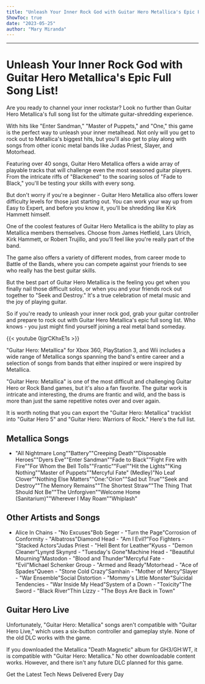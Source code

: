 ```yaml
---
title: "Unleash Your Inner Rock God with Guitar Hero Metallica's Epic Full Song List!"
ShowToc: true 
date: "2023-05-25"
author: "Mary Miranda"
---
```

*****
# Unleash Your Inner Rock God with Guitar Hero Metallica's Epic Full Song List!

Are you ready to channel your inner rockstar? Look no further than Guitar Hero Metallica's full song list for the ultimate guitar-shredding experience.

With hits like "Enter Sandman," "Master of Puppets," and "One," this game is the perfect way to unleash your inner metalhead. Not only will you get to rock out to Metallica's biggest hits, but you'll also get to play along with songs from other iconic metal bands like Judas Priest, Slayer, and Motorhead.

Featuring over 40 songs, Guitar Hero Metallica offers a wide array of playable tracks that will challenge even the most seasoned guitar players. From the intricate riffs of "Blackened" to the soaring solos of "Fade to Black," you'll be testing your skills with every song.

But don't worry if you're a beginner - Guitar Hero Metallica also offers lower difficulty levels for those just starting out. You can work your way up from Easy to Expert, and before you know it, you'll be shredding like Kirk Hammett himself.

One of the coolest features of Guitar Hero Metallica is the ability to play as Metallica members themselves. Choose from James Hetfield, Lars Ulrich, Kirk Hammett, or Robert Trujillo, and you'll feel like you're really part of the band.

The game also offers a variety of different modes, from career mode to Battle of the Bands, where you can compete against your friends to see who really has the best guitar skills.

But the best part of Guitar Hero Metallica is the feeling you get when you finally nail those difficult solos, or when you and your friends rock out together to "Seek and Destroy." It's a true celebration of metal music and the joy of playing guitar.

So if you're ready to unleash your inner rock god, grab your guitar controller and prepare to rock out with Guitar Hero Metallica's epic full song list. Who knows - you just might find yourself joining a real metal band someday.

{{< youtube 0jgrCKhxE1s >}} 




"Guitar Hero: Metallica" for Xbox 360, PlayStation 3, and Wii includes a wide range of Metallica songs spanning the band's entire career and a selection of songs from bands that either inspired or were inspired by Metallica. 

 

"Guitar Hero: Metallica" is one of the most difficult and challenging Guitar Hero or Rock Band games, but it's also a fan favorite. The guitar work is intricate and interesting, the drums are frantic and wild, and the bass is more than just the same repetitive notes over and over again.

 

It is worth noting that you can export the "Guitar Hero: Metallica" tracklist into "Guitar Hero 5" and "Guitar Hero: Warriors of Rock." Here's the full list.

 
##   Metallica Songs  
 
- "All Nightmare Long""Battery""Creeping Death""Disposable Heroes""Dyers Eve""Enter Sandman""Fade to Black""Fight Fire with Fire""For Whom the Bell Tolls""Frantic""Fuel""Hit the Lights""King Nothing""Master of Puppets""Mercyful Fate" (Medley)"No Leaf Clover""Nothing Else Matters""One:"Orion""Sad but True""Seek and Destroy""The Memory Remains""The Shortest Straw""The Thing That Should Not Be""The Unforgiven""Welcome Home (Sanitarium)""Wherever I May Roam""Whiplash"

 
##   Other Artists and Songs  
 
- Alice In Chains - "No Excuses"Bob Seger - "Turn the Page"Corrosion of Conformity - "Albatross"Diamond Head - "Am I Evil?"Foo Fighters - "Stacked Actors"Judas Priest - "Hell Bent for Leather"Kyuss - "Demon Cleaner"Lynyrd Skynyrd - "Tuesday's Gone"Machine Head - "Beautiful Mourning"Mastodon - "Blood and Thunder"Mercyful Fate - "Evil"Michael Schenker Group - "Armed and Ready"Motorhead - "Ace of Spades"Queen - "Stone Cold Crazy"Samhain - "Mother of Mercy"Slayer - "War Ensemble"Social Distortion - "Mommy's Little Monster"Suicidal Tendencies - "War Inside My Head"System of a Down - "Toxicity"The Sword - "Black River"Thin Lizzy - "The Boys Are Back in Town"

 
##   Guitar Hero Live  
 

Unfortunately, "Guitar Hero: Metallica" songs aren't compatible with "Guitar Hero Live," which uses a six-button controller and gameplay style. None of the old DLC works with the game. 

 
If you downloaded the Metallica "Death Magnetic" album for GH3/GH:WT, it is compatible with "Guitar Hero: Metallica." No other downloadable content works. However, and there isn't any future DLC planned for this game.
 

Get the Latest Tech News Delivered Every Day




